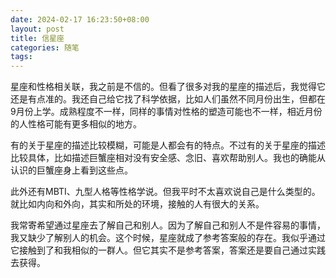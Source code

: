 ```yaml
---
date: 2024-02-17 16:23:50+08:00
layout: post
title: 信星座
categories: 随笔
tags: 
---
```


星座和性格相关联，我之前是不信的。但看了很多对我的星座的描述后，我觉得它还是有点准的。我还自己给它找了科学依据，比如人们虽然不同月份出生，但都在9月份上学。成熟程度不一样，同样的事情对性格的塑造可能也不一样，相近月份的人性格可能有更多相似的地方。

有的关于星座的描述比较模糊，可能是人都会有的特点。不过有的关于星座的描述比较具体，比如描述巨蟹座相对没有安全感、念旧、喜欢帮助别人。我也的确能从认识的巨蟹座身上看到这些点。

此外还有MBTI、九型人格等性格学说。但我平时不太喜欢说自己是什么类型的。就比如内向和外向，其实和所处的环境，接触的人有很大的关系。

我常寄希望通过星座去了解自己和别人。因为了解自己和别人不是件容易的事情，我又缺少了解别人的机会。这个时候，星座就成了参考答案般的存在。我似乎通过它接触到了和我相似的一群人。但它其实不是参考答案，答案还是要自己通过实践去获得。


